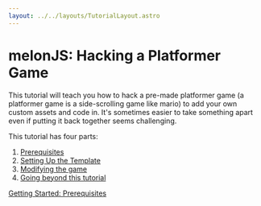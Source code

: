 ```yaml
---
layout: ../../layouts/TutorialLayout.astro
---
```

# melonJS: Hacking a Platformer Game
This tutorial will teach you how to hack a pre-made platformer game (a platformer game is a side-scrolling game like mario) to add your own custom assets and code in. It's sometimes easier to take something apart even if putting it back together seems challenging.

This tutorial has four parts:
1. [Prerequisites](/tutorial/part-1-prerequisites.md)
2. [Setting Up the Template](/Users/lilith/projects/melonjs.org/src/pages/tutorial/part-2-setting-up.md)
3. [Modifying the game](/Users/lilith/projects/melonjs.org/src/pages/tutorial/part-3-modifying-the-game.md)
4. [Going beyond this tutorial](/Users/lilith/projects/melonjs.org/src/pages/tutorial/part-4-going-beyond.md)

<a href="/tutorial/part-1-prerequisites" class="next">Getting Started: Prerequisites</a>